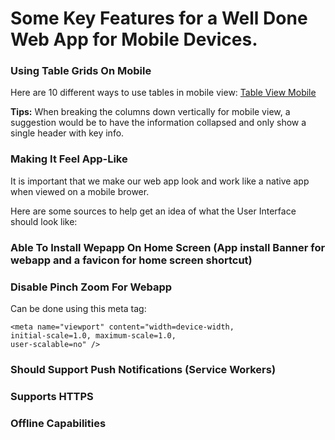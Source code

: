 # Some Key Features for a Well Done Web App for Mobile Devices.


### **Using Table Grids On Mobile**
Here are 10 different ways to use tables in mobile view: [Table View Mobile](http://sitesforprofit.com/responsive-table-plugins-and-patterns)

**Tips:**  When breaking the columns down vertically for mobile view, a suggestion would be to have the information collapsed and only show a single header with key info.

### **Making It Feel App-Like**
It is important that we make our web app look and work like a native app when viewed on a mobile brower.

Here are some sources to help get an idea of what the User Interface should look like:

### **Able To Install Wepapp On Home Screen (App install Banner for webapp and a favicon for home screen shortcut)**



### **Disable Pinch Zoom For Webapp**

Can be done using this meta tag:

    <meta name="viewport" content="width=device-width,
    initial-scale=1.0, maximum-scale=1.0,
    user-scalable=no" />

### **Should Support Push Notifications (Service Workers)**

### **Supports HTTPS**

### **Offline Capabilities**
